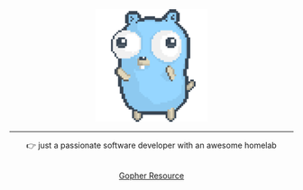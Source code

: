 <div align="center" style="tex-align: center;">
<img alt="dancing gopher" width="200px" height="200" src="./gopher-dance.gif">
<hr>
<div>
  <div>
    <p>👉 just a passionate software developer with an awesome homelab</p>
  </div>
  <div>
    <br>
    <a href="https://github.com/egonelbre/gophers" target="_blank">Gopher Resource</a>
  </div>
</div>
</div>
